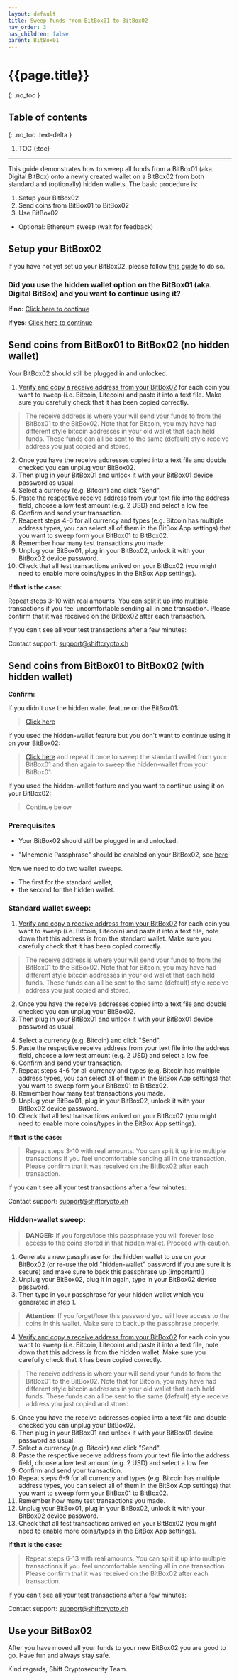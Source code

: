 ```yaml
---
layout: default
title: Sweep funds from BitBox01 to BitBox02
nav_order: 3
has_children: false
parent: BitBox01
---
```

# {{page.title}}
{: .no_toc }

## Table of contents
{: .no_toc .text-delta }

1. TOC
{:toc}

---
This guide demonstrates how to sweep all funds from a BitBox01 (aka. Digital BitBox) onto a newly created wallet on a BitBox02 from both standard and (optionally) hidden wallets. The basic procedure is:
1. Setup your BitBox02
2. Send coins from BitBox01 to BitBox02
3. Use BitBox02
* Optional: Ethereum sweep (wait for feedback)


## Setup your BitBox02
If you have not yet set up your BitBox02, please follow [this guide]({{site.baseurl}}/docs/bitbox02/Getting-started/setup/) to do so.


### Did you use the hidden wallet option on the BitBox01 (aka. Digital BitBox) and you want to continue using it?

**If no:** [Click here to continue]({{site.baseurl}}/docs/bitbox01/bitbox01_sweep_to_BB02/#send-coins-from-bitbox01-to-bitbox02-no-hidden-wallet)

**If yes:** [Click here to continue]({{site.baseurl}}/docs/bitbox01/bitbox01_sweep_to_BB02/#send-coins-from-bitbox01-to-bitbox02-with-hidden-wallet)

## Send coins from BitBox01 to BitBox02 (no hidden wallet)
Your BitBox02 should still be plugged in and unlocked.
1. [Verify and copy a receive address from your BitBox02]({{site.baseurl}}/user-guides/docs/bitbox02/Basic-features/receive/) for each coin you want to sweep (i.e. Bitcoin, Litecoin) and paste it into a text file. Make sure you carefully check that it has been copied correctly.
>The receive address is where your will send your funds to from the BitBox01 to the BitBox02. Note that for Bitcoin, you may have had different style bitcoin addresses in your old wallet that each held funds. These funds can all be sent to the same (default) style receive address you just copied and stored.

2. Once you have the receive addresses copied into a text file and double checked you can unplug your BitBox02.
3. Then plug in your BitBox01 and unlock it with your BitBox01 device password as usual.
4. Select a currency (e.g. Bitcoin) and click "Send".
5. Paste the respective receive address from your text file into the address field, choose a low test amount (e.g. 2 USD) and select a low fee.
6. Confirm and send your transaction.
7. Reapeat steps 4-6 for all currency and types (e.g. Bitcoin has multiple address types, you can select all of them in the BitBox App settings) that you want to sweep form your BitBox01 to BitBox02.
8. Remember how many test transactions you made.
9. Unplug your BitBox01, plug in your BitBox02, unlock it with your BitBox02 device password.
10. Check that all test transactions arrived on your BitBox02 (you might need to enable more coins/types in the BitBox App settings).

**If that is the case:**

Repeat steps 3-10 with real amounts. You can split it up into multiple transactions if you feel uncomfortable sending all in one transaction. Please confirm that it was received on the BitBox02 after each transaction.

If you can't see all your test transactions after a few minutes:

Contact support: [support@shiftcrypto.ch](mailto:support@shiftcrypto.ch)


## Send coins from BitBox01 to BitBox02 (with hidden wallet)
**Confirm:**

If you didn't use the hidden wallet feature on the BitBox01:

>[Click here](http://localhost:4000/user-guides/docs/bitbox01/bitbox01_sweep_to_BB02/#send-coins-from-bitbox01-to-bitbox02-no-hidden-wallet)

If you used the hidden-wallet feature but you don't want to continue using it on your BitBox02:

> [Click here](http://localhost:4000/user-guides/docs/bitbox01/bitbox01_sweep_to_BB02/#send-coins-from-bitbox01-to-bitbox02-no-hidden-wallet) and repeat it once to sweep the standard wallet from your BitBox01 and then again to sweep the hidden-wallet from your BitBox01.

If you used the hidden-wallet feature and you want to continue using it on your BitBox02:

>Continue below




### Prerequisites
* Your BitBox02 should still be plugged in and unlocked.

* "Mnemonic Passphrase" should be enabled on your BitBox02, see [here]({{site.baseurl}}user-guides/docs/bitbox02/Advanced-features/passphrase/)

Now we need to do two wallet sweeps.
* The first for the standard wallet,
* the second for the hidden wallet.

### Standard wallet sweep:
1. [Verify and copy a receive address from your BitBox02]({{site.baseurl}}/user-guides/docs/bitbox02/Basic-features/receive/) for each coin you want to sweep (i.e. Bitcoin, Litecoin) and paste it into a text file, note down that this address is from the standard wallet. Make sure you carefully check that it has been copied correctly.
> The receive address is where your will send your funds to from the BitBox01 to the BitBox02. Note that for Bitcoin, you may have had different style bitcoin addresses in your old wallet that each held funds. These funds can all be sent to the same (default) style receive address you just copied and stored.

2. Once you have the receive addresses copied into a text file and double checked you can unplug your BitBox02.
3. Then plug in your BitBox01 and unlock it with your BitBox01 device password as usual.</p>
4. Select a currency (e.g. Bitcoin) and click "Send".
5. Paste the respective receive address from your text file into the address field, choose a low test amount (e.g. 2 USD) and select a low fee.
6. Confirm and send your transaction.
7. Repeat steps 4-6 for all currency and types (e.g. Bitcoin has multiple address types, you can select all of them in the BitBox App settings) that you want to sweep form your BitBox01 to BitBox02.
8. Remember how many test transactions you made.
9. Unplug your BitBox01, plug in your BitBox02, unlock it with your BitBox02 device password.
10. Check that all test transactions arrived on your BitBox02 (you might need to enable more coins/types in the BitBox App settings).

**If that is the case:**

>Repeat steps 3-10 with real amounts. You can split it up into multiple transactions if you feel uncomfortable sending all in one transaction. Please confirm that it was received on the BitBox02 after each transaction.

If you can't see all your test transactions after a few minutes:

Contact support: [support@shiftcrypto.ch](mailto:support@shiftcrypto.ch)


### Hidden-wallet sweep:
>**DANGER:** If you forget/lose this passphrase you will forever lose access to the coins stored in that hidden wallet. Proceed with caution.

1. Generate a new passphrase for the hidden wallet to use on your BitBox02 (or re-use the old "hidden-wallet" password if you are sure it is secure) and make sure to back this passphrase up (important!!)
2. Unplug your BitBox02, plug it in again, type in your BitBox02 device password.
3. Then type in your passphrase for your hidden wallet which you generated in step 1.
>**Attention:** If you forget/lose this password you will lose access to the coins in this wallet. Make sure to backup the passphrase properly.


4. [Verify and copy a receive address from your BitBox02]({{site.baseurl}}/user-guides/docs/bitbox02/Basic-features/receive/) for each coin you want to sweep (i.e. Bitcoin, Litecoin) and paste it into a text file, note down that this address is from the hidden wallet. Make sure you carefully check that it has been copied correctly.
>The receive address is where your will send your funds to from the BitBox01 to the BitBox02. Note that for Bitcoin, you may have had different style bitcoin addresses in your old wallet that each held funds. These funds can all be sent to the same (default) style receive address you just copied and stored.

5. Once you have the receive addresses copied into a text file and double checked you can unplug your BitBox02.
6. Then plug in your BitBox01 and unlock it with your BitBox01 device password as usual.
7. Select a currency (e.g. Bitcoin) and click "Send".
8. Paste the respective receive address from your text file into the address field, choose a low test amount (e.g. 2 USD) and select a low fee.
9. Confirm and send your transaction.
10. Repeat steps 6-9 for all currency and types (e.g. Bitcoin has multiple address types, you can select all of them in the BitBox App settings) that you want to sweep form your BitBox01 to BitBox02.
11. Remember how many test transactions you made.
12. Unplug your BitBox01, plug in your BitBox02, unlock it with your BitBox02 device password.
13. Check that all test transactions arrived on your BitBox02 (you might need to enable more coins/types in the BitBox App settings).

**If that is the case:**

>Repeat steps 6-13 with real amounts. You can split it up into multiple transactions if you feel uncomfortable sending all in one transaction. Please confirm that it was received on the BitBox02 after each transaction.

If you can't see all your test transactions after a few minutes:

Contact support: [support@shiftcrypto.ch](mailto:support@shiftcrypto.ch)


## Use your BitBox02
After you have moved all your funds to your new BitBox02 you are good to go.
Have fun and always stay safe.

Kind regards, Shift Cryptosecurity Team.
